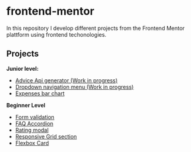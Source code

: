 # frontend-mentor

In this repository I develop different projects from the Frontend Mentor plattform using frontend techonologies.

## Projects

**Junior level:**
  - [Advice Api generator (Work in progress)](https://alexcumplido.github.io/frontend-mentor) 
  - [Dropdown navigation menu (Work in progress)](https://alexcumplido.github.io/frontend-mentor) 
  - [Expenses bar chart](https://alexcumplido.github.io/frontend-mentor/bar-chart)

**Beginner Level**
  - [Form validation](https://alexcumplido.github.io/frontend-mentor/form-validation)
  - [FAQ Accordion](https://alexcumplido.github.io/frontend-mentor/faq-accordion)
  - [Rating modal](https://alexcumplido.github.io/frontend-mentor/rating-component)
  - [Responsive Grid section](https://alexcumplido.github.io/frontend-mentor/grid-section)
  - [Flexbox Card](https://alexcumplido.github.io/frontend-mentor/card-component)